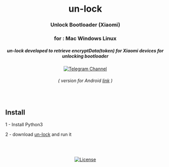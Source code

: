 <div align="center">

# un-lock

### Unlock Bootloader (Xiaomi)
### for : Mac Windows Linux

##### un-lock developed to retrieve encryptData(token) for Xiaomi devices for unlocking bootloader

[![Telegram Channel](https://img.shields.io/badge/-telegram-red?color=white&logo=telegram&logoColor=blue)](https://t.me/Offici5l_Channel)

###### ( version for Android [link](https://github.com/offici5l/MiTool) )

</div>

<br>

## Install

1 - Install Python3

2 - download [un-lock](https://codeload.github.com/offici5l/un-lock/zip/refs/heads/main) and run it


<br>
<br>

<div align="center">

[![License](https://img.shields.io/badge/License-Apache_2.0-blue.svg)](./LICENSE)
